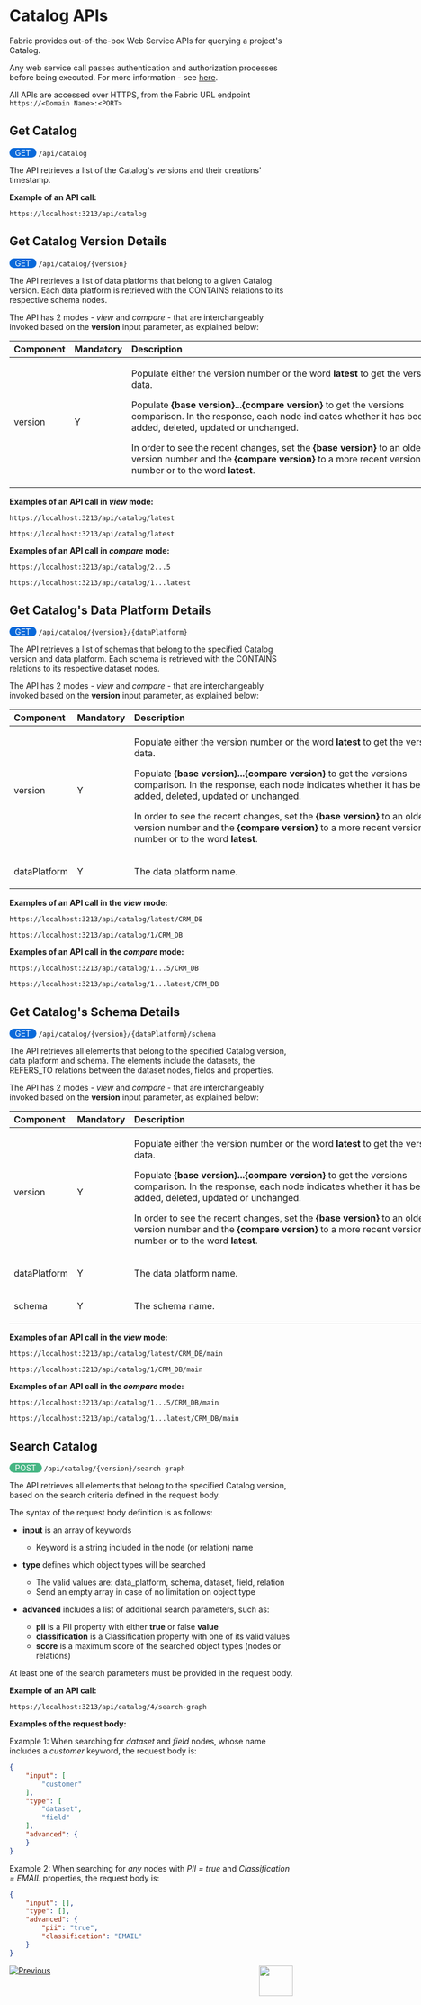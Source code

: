 <web>

# Catalog APIs

Fabric provides out-of-the-box Web Service APIs for querying a project's Catalog.

Any web service call passes authentication and authorization processes before being executed. For more information - see [here](/articles/26_fabric_security/05_fabric_webservices_security.md).

All APIs are accessed over HTTPS, from the Fabric URL endpoint `https://<Domain Name>:<PORT>`



## Get Catalog

<span style="border-radius: 1em; background-color: #0969da; padding: 0 10px; color:white">GET</span>   `/api/catalog`

The API retrieves a list of the Catalog's versions and their creations' timestamp.

**Example of an API call:**

```
https://localhost:3213/api/catalog
```



## Get Catalog Version Details

<span style="border-radius: 1em; background-color: #0969da; padding: 0 10px; color:white">GET</span>   `/api/catalog/{version}`

The API retrieves a list of data platforms that belong to a given Catalog version. Each data platform is retrieved with the CONTAINS relations to its respective schema nodes. 

The API has 2 modes - *view* and *compare* - that are interchangeably invoked based on the **version** input parameter, as explained below:

<table style="width: 800px;">
<thead>
<tr>
<th style="text-align: left;" width="50pxl"><strong>Component</strong></th>
<th style="text-align: left;" width="50pxl"><strong>Mandatory</strong></th>
<th style="text-align: left;" width="700pxl"><strong>Description</strong></th>
</tr>
</thead>
<tbody>
<tr>
<td>version</td>
<td>Y</td>
<td>
<p>Populate either the version number or the word <strong>latest</strong> to get the version's data.</p>
<p>Populate <strong>{base version}...{compare version}</strong> to get the versions comparison. In the response, each node indicates whether it has been added, deleted, updated or unchanged.</p>
<p>In order to see the recent changes, set the <strong>{base version}</strong> to an older version number and the <strong>{compare version}</strong> to a more recent version number or to the word <strong>latest</strong>.</p>
</td>
</tr>
</tbody>
</table>


**Examples of an API call in *view* mode:**

```
https://localhost:3213/api/catalog/latest
```

```
https://localhost:3213/api/catalog/latest
```

**Examples of an API call in *compare* mode:**

```	
https://localhost:3213/api/catalog/2...5
```

```
https://localhost:3213/api/catalog/1...latest
```



## Get Catalog's Data Platform Details

<span style="border-radius: 1em; background-color: #0969da; padding: 0 10px; color:white">GET</span>   `/api/catalog/{version}/{dataPlatform}`

The API retrieves a list of schemas that belong to the specified Catalog version and data platform. Each schema is retrieved with the CONTAINS relations to its respective dataset nodes. 

The API has 2 modes - *view* and *compare* - that are interchangeably invoked based on the **version** input parameter, as explained below:

<table style="width: 800px;">
<thead>
<tr>
<th style="text-align: left;" width="50pxl"><strong>Component</strong></th>
<th style="text-align: left;" width="50pxl"><strong>Mandatory</strong></th>
<th style="text-align: left;" width="700pxl"><strong>Description</strong></th>
</tr>
</thead>
<tbody>
<tr>
<td>version</td>
<td>Y</td>
<td>
<p>Populate either the version number or the word <strong>latest</strong> to get the version's data.</p>
<p>Populate <strong>{base version}...{compare version}</strong> to get the versions comparison. In the response, each node indicates whether it has been added, deleted, updated or unchanged.</p>
<p>In order to see the recent changes, set the <strong>{base version}</strong> to an older version number and the <strong>{compare version}</strong> to a more recent version number or to the word <strong>latest</strong>.</p>
</td>
</tr>
<tr>
<td>dataPlatform</td>
<td>Y</td>
<td>
<p>The data platform name.</p>
</td>
</tr>
</tbody>
</table>

**Examples of an API call in the *view* mode:**

```
https://localhost:3213/api/catalog/latest/CRM_DB
```

```
https://localhost:3213/api/catalog/1/CRM_DB
```

**Examples of an API call in the *compare* mode:**

```
https://localhost:3213/api/catalog/1...5/CRM_DB
```

```
https://localhost:3213/api/catalog/1...latest/CRM_DB
```



## Get Catalog's Schema Details

<span style="border-radius: 1em; background-color: #0969da; padding: 0 10px; color:white">GET</span>   `/api/catalog/{version}/{dataPlatform}/schema`

The API retrieves all elements that belong to the specified Catalog version, data platform and schema. The elements include the datasets, the REFERS_TO relations between the dataset nodes, fields and properties. 

The API has 2 modes - *view* and *compare* - that are interchangeably invoked based on the **version** input parameter, as explained below:

<table style="width: 800px;">
<thead>
<tr>
<th style="text-align: left;" width="50pxl"><strong>Component</strong></th>
<th style="text-align: left;" width="50pxl"><strong>Mandatory</strong></th>
<th style="text-align: left;" width="700pxl"><strong>Description</strong></th>
</tr>
</thead>
<tbody>
<tr>
<td>version</td>
<td>Y</td>
<td>
<p>Populate either the version number or the word <strong>latest</strong> to get the version's data.</p>
<p>Populate <strong>{base version}...{compare version}</strong> to get the versions comparison. In the response, each node indicates whether it has been added, deleted, updated or unchanged.</p>
<p>In order to see the recent changes, set the <strong>{base version}</strong> to an older version number and the <strong>{compare version}</strong> to a more recent version number or to the word <strong>latest</strong>.</p>
</td>
</tr>
<tr>
<td>dataPlatform</td>
<td>Y</td>
<td>
<p>The data platform name.</p>
</td>
</tr>
<tr>
<td>schema</td>
<td>Y</td>
<td>
<p>The schema name.</p>
</td>
</tr>
</tbody>
</table>

**Examples of an API call in the *view* mode:**

```
https://localhost:3213/api/catalog/latest/CRM_DB/main
```

```
https://localhost:3213/api/catalog/1/CRM_DB/main
```

**Examples of an API call in the *compare* mode:**

```
https://localhost:3213/api/catalog/1...5/CRM_DB/main
```

```
https://localhost:3213/api/catalog/1...latest/CRM_DB/main
```



## Search Catalog

<span style="border-radius: 12em; background-color: #46B583; padding: 0 10px; color:white">POST</span>   `/api/catalog/{version}/search-graph`

The API retrieves all elements that belong to the specified Catalog version, based on the search criteria defined in the request body. 

The syntax of the request body definition is as follows:

* **input** is an array of keywords 
  * Keyword is a string included in the node (or relation) name

* **type** defines which object types will be searched
  * The valid values are: data_platform, schema, dataset, field, relation
  * Send an empty array in case of no limitation on object type
* **advanced** includes a list of additional search parameters, such as:
  * **pii** is a PII property with either **true** or false **value**
  * **classification** is a Classification property with one of its valid values
  * **score** is a maximum score of the searched object types (nodes or relations)

At least one of the search parameters must be provided in the request body. 

**Example of an API call:**

```
https://localhost:3213/api/catalog/4/search-graph
```

**Examples of the request body:**

Example 1: When searching for *dataset* and *field* nodes, whose name includes a *customer* keyword, the request body is:

~~~json
{
    "input": [
        "customer"
    ],
    "type": [
        "dataset",
        "field"
    ],
    "advanced": {
    }
}
~~~

Example 2: When searching for *any* nodes with *PII = true* and *Classification = EMAIL* properties, the request body is:

~~~json
{
    "input": [],
    "type": [],
    "advanced": {
        "pii": "true",
        "classification": "EMAIL"
    }
}
~~~



[![Previous](/articles/images/Previous.png)](09_build_artifacts.md)[<img align="right" width="60" height="54" src="/articles/images/Next.png">](11_advanced_settings.md) 



</web>
